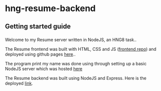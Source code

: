 # hng-resume-backend

## Getting started guide

###

Welcome to my Resume server written in NodeJS, an HNG8 task..

The Resume frontend was built with HTML, CSS and JS ([frontend repo](https://github.com/samspecial/hng-resume)) and deployed using github pages [here](https://samspecial.github.io/hng-resume)..

The program print my name was done using through setting up a basic NodeJS server which was hosted [here](https://printfullname.herokuapp.com/)

The Resume backend was built using NodeJS and Express. Here is the deployed [link](https://samspecial-resume.herokuapp.com/).
